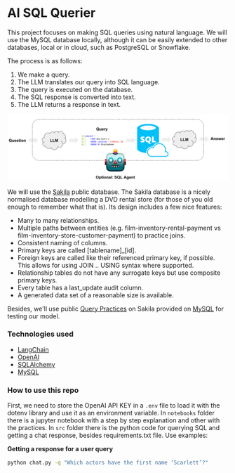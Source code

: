 # AI SQL Querier

This project focuses on making SQL queries using natural language. We will use the MySQL database locally, although it can be easily extended to other databases, local or in cloud, such as PostgreSQL or Snowflake.

The process is as follows:

1. We make a query.
2. The LLM translates our query into SQL language.
3. The query is executed on the database.
4. The SQL response is converted into text.
5. The LLM returns a response in text.

![sql_agent](images/sql_agent.png)

We will use the [Sakila](https://github.com/jOOQ/sakila) public database. The Sakila database is a nicely normalised database modelling a DVD rental store (for those of you old enough to remember what that is). Its design includes a few nice features:

+ Many to many relationships.
+ Multiple paths between entities (e.g. film-inventory-rental-payment vs film-inventory-store-customer-payment) to practice joins.
+ Consistent naming of columns.
+ Primary keys are called [tablename]_[id].
+ Foreign keys are called like their referenced primary key, if possible. This allows for using JOIN .. USING syntax where supported.
+ Relationship tables do not have any surrogate keys but use composite primary keys.
+ Every table has a last_update audit column.
+ A generated data set of a reasonable size is available.



Besides, we'll use public [Query Practices](https://github.com/erzubin/MySQL/blob/master/Practice%20Queries%20on%20Sakila%20DB%20of%20MySQL.txt) on Sakila provided on [MySQL](https://www.mysql.com/) for testing our model.

### Technologies used

+ [LangChain](https://www.langchain.com/)
+ [OpenAI](https://openai.com/)
+ [SQLAlchemy](https://www.sqlalchemy.org/)
+ [MySQL](https://www.mysql.com/)


### How to use this repo

First, we need to store the OpenAI API KEY in a `.env` file to load it with the dotenv library and use it as an environment variable. In `notebooks` folder there is a jupyter notebook with a step by step explanation and other with the practices. In `src` folder there is the python code for querying SQL and getting a chat response, besides requirements.txt file. Use examples:


**Getting a response for a user query**
```bash
python chat.py -q "Which actors have the first name ‘Scarlett’?"
```